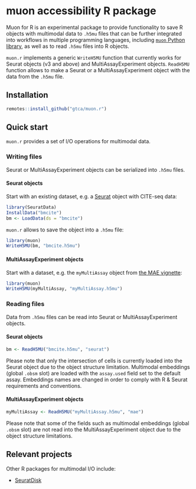 # muon accessibility R package

Muon for R is an experimental package to provide functionality to save R objects with multimodal data to `.h5mu` files that can be further integrated into workflows in multiple programming languages, including [`muon` Python library](https://github.com/gtca/muon), as well as to read `.h5mu` files into R objects.

`muon.r` implements a generic `WriteH5MU` function that currently works for Seurat objects (v3 and above) and MultiAssayExperiment objects. `ReadH5MU` function allows to make a Seurat or a MultiAssayExperiment object with the data from the `.h5mu` file.

## Installation

```R
remotes::install_github("gtca/muon.r")
```

## Quick start

`muon.r` provides a set of I/O operations for multimodal data.

### Writing files

Seurat or MultiAssayExperiment objects can be serialized into `.h5mu` files.

#### Seurat objects

Start with an existing dataset, e.g. a [Seurat](https://github.com/satijalab/seurat) object with CITE-seq data:

```R
library(SeuratData)
InstallData("bmcite")
bm <- LoadData(ds = "bmcite")
```
`muon.r` allows to save the object into a `.h5mu` file:

```R
library(muon)
WriteH5MU(bm, "bmcite.h5mu")
```

#### MultiAssayExperiment objects

Start with a dataset, e.g. the `myMultiAssay` object from [the MAE vignette](https://www.bioconductor.org/packages/release/bioc/vignettes/MultiAssayExperiment/inst/doc/MultiAssayExperiment.html):

```R
library(muon)
WriteH5MU(myMultiAssay, "myMultiAssay.h5mu")
```

### Reading files

Data from `.h5mu` files can be read into Seurat or MultiAssayExperiment objects.

#### Seurat objects

```R
bm <- ReadH5MU("bmcite.h5mu", "seurat")
```

Please note that only the intersection of cells is currently loaded into the Seurat object due to the object structure limitation. Multimodal embeddings (global `.obsm` slot) are loaded with the `assay.used` field set to the default assay. Embeddings names are changed in order to comply with R & Seurat requirements and conventions.

#### MultiAssayExperiment objects

```R
myMultiAssay <- ReadH5MU("myMultiAssay.h5mu", "mae")
```

Please note that some of the fields such as multimodal embeddings (global `.obsm` slot) are not read into the MultiAssayExperiment object due to the object structure limitations.

## Relevant projects

Other R packages for multimodal I/O include:

- [SeuratDisk](https://github.com/mojaveazure/seurat-disk)
